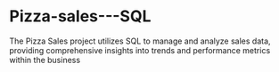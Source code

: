 # Pizza-sales---SQL
The Pizza Sales project utilizes SQL to manage and analyze sales data, providing comprehensive insights into trends and performance metrics within the business
